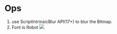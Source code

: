 Ops
===
1. use ScriptIntrinsicBlur API(17+) to blur the Bitmap.
2. Font is Robot
![](http://ww4.sinaimg.cn/bmiddle/6e0febb1gw1ejfox8fui0j20dw0dwt8t.jpg)
